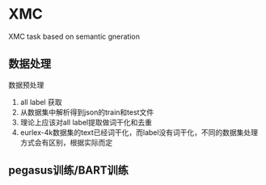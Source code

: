 # XMC
XMC task based on semantic gneration
## 数据处理
数据预处理
1. all label 获取
2. 从数据集中解析得到json的train和test文件
3. 理论上应该对all label提取做词干化和去重
4. eurlex-4k数据集的text已经词干化，而label没有词干化，不同的数据集处理方式会有区别，根据实际而定

## pegasus训练/BART训练
